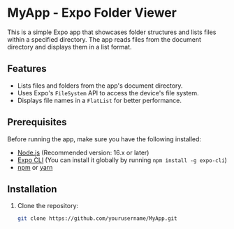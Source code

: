 # MyApp - Expo Folder Viewer

This is a simple Expo app that showcases folder structures and lists files within a specified directory. The app reads files from the document directory and displays them in a list format.

## Features

- Lists files and folders from the app's document directory.
- Uses Expo's `FileSystem` API to access the device's file system.
- Displays file names in a `FlatList` for better performance.

## Prerequisites

Before running the app, make sure you have the following installed:

- [Node.js](https://nodejs.org/) (Recommended version: 16.x or later)
- [Expo CLI](https://docs.expo.dev/get-started/installation/) (You can install it globally by running `npm install -g expo-cli`)
- [npm](https://www.npmjs.com/) or [yarn](https://yarnpkg.com/)

## Installation

1. Clone the repository:

   ```bash
   git clone https://github.com/yourusername/MyApp.git
